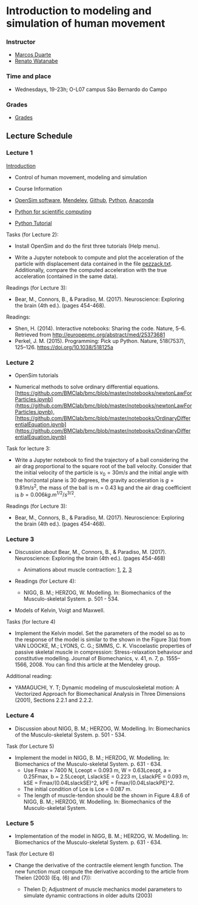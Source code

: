 # Introduction to modeling and simulation of human movement

### Instructor  
- [Marcos Duarte](http://pesquisa.ufabc.edu.br/bmclab/people/marcos-duarte/)
- [Renato Watanabe](pesquisa.ufabc.edu.br/bmclab/pessoal/renato/)

### Time and place  
- Wednesdays, 19-23h; O-L07 campus São Bernardo do Campo

### Grades

* [Grades](https://docs.google.com/spreadsheets/d/e/2PACX-1vS0vCERbEbcBLo_4fjZh5pl4i6-6Bk8fRCTnqWc0LI0CzTnXq5wSYSz5ojaG5Uda0mSf5xL6k0Ml06c/pubhtml)

## Lecture Schedule

### Lecture 1

[Introduction](MotorControl2019_0.pdf)

 * Control of human movement, modeling and simulation  
 * Course Information   
 * [OpenSim software](https://simtk.org/projects/opensim), [Mendeley](https://www.mendeley.com), [Github](https://www.github.com), [Python](https://www.python.org/), [Anaconda](https://www.anaconda.com/) 


 * [Python for scientific computing](http://nbviewer.jupyter.org/github/BMClab/bmc/blob/master/notebooks/PythonForScientificComputing.ipynb)
 * [Python Tutorial](https://nbviewer.jupyter.org/github/BMClab/bmc/blob/master/notebooks/PythonTutorial.ipynb)
 
Tasks (for Lecture 2):

*  Install OpenSim and do the first three tutorials (Help menu).

- Write a Jupyter notebook to compute and plot the acceleration of the particle with displacement data contained in the file [pezzack.txt](http://isbweb.org/data/pezzack/index.html). Additionally, compare the computed acceleration with the true acceleration (contained in the same data).
 


 Readings (for Lecture 3):

* Bear, M., Connors, B., & Paradiso, M. (2017). Neuroscience: Exploring the brain (4th ed.). (pages 454-468).

 Readings:

* Shen, H. (2014). Interactive notebooks: Sharing the code. Nature, 5–6. Retrieved from http://europepmc.org/abstract/med/25373681  
* Perkel, J. M. (2015). Programming: Pick up Python. Nature, 518(7537), 125–126. https://doi.org/10.1038/518125a
 

### Lecture 2

* OpenSim tutorials

* Numerical methods to solve ordinary differential equations. [https://github.com/BMClab/bmc/blob/master/notebooks/newtonLawForParticles.ipynb](https://github.com/BMClab/bmc/blob/master/notebooks/newtonLawForParticles.ipynb),[https://github.com/BMClab/bmc/blob/master/notebooks/OrdinaryDifferentialEquation.ipynb](https://github.com/BMClab/bmc/blob/master/notebooks/OrdinaryDifferentialEquation.ipynb)

 
 Task for lecture 3:
 
 * Write a Jupyter notebook to find the trajectory of a ball considering the air drag proportional to the square root of the ball velocity. Consider that the initial velocity of the particle is $v_0 = 30 m/s$ and the initial angle with the horizontal plane is 30 degrees, the gravity acceleration is $g = 9.81 m/s^2$, the mass of the ball is m = 0.43 kg and the air drag coefficient is $b= 0.006 kg.m^{1/2}/s^{3/2}$.

Readings (for Lecture 3):

* Bear, M., Connors, B., & Paradiso, M. (2017). Neuroscience: Exploring the brain (4th ed.). (pages 454-468).

### Lecture 3

 * Discussion about Bear, M., Connors, B., & Paradiso, M. (2017). Neuroscience: Exploring the brain (4th ed.). (pages 454-468) 
   + Animations about muscle contraction: [1](https://youtu.be/GrHsiHazpsw), [2](https://youtu.be/jqy0i1KXUO4), [3](https://www.youtube.com/watch?v=m0UiYgnWaU8)  

* Readings (for Lecture 4):
 
    + NIGG, B. M.; HERZOG, W. Modelling. In: Biomechanics of the Musculo-skeletal System.  p. 501 - 534.

 * Models of Kelvin, Voigt and Maxwell.    
   
  Tasks (for lecture 4)
  
  * Implement the Kelvin model. Set the parameters of the model so as to the response of the model is similar to the shown in the Figure 3(a) from VAN LOOCKE, M.; LYONS, C. G.; SIMMS, C. K. Viscoelastic properties of passive skeletal muscle in compression: Stress-relaxation behaviour and constitutive modelling. Journal of Biomechanics, v. 41, n. 7, p. 1555–1566, 2008. You can find this article at the Mendeley group.

  Additional reading:
  
  * YAMAGUCHI, Y. T; Dynamic modeling of musculoskeletal motion: A Vectorized Approach for Biomechanical Analysis in Three Dimensions (2001), Sections 2.2.1 and 2.2.2.
  
### Lecture 4

* Discussion about NIGG, B. M.; HERZOG, W. Modelling. In: Biomechanics of the Musculo-skeletal System.  p. 501 - 534.

Task (for Lecture 5)

- Implement the model in NIGG, B. M.; HERZOG, W. Modelling. In: Biomechanics of the Musculo-skeletal System.  p. 631 - 634. 
    - Use Fmax = 7400 N, Lceopt = 0.093 m, W = 0.63Lceopt, a = 0.25Fmax, b = 2.5Lceopt, LslackSE = 0.223 m, LslackPE = 0.093 m, kSE = Fmax/(0.04LslackSE)^2, kPE = Fmax/(0.04LslackPE)^2.
    - The initial condition of Lce is Lce = 0.087 m.
    - The length of muscle-tendon should be the shown in Figure 4.8.6 of   NIGG, B. M.; HERZOG, W. Modelling. In: Biomechanics of the Musculo-skeletal System. 

### Lecture 5

  - Implementation of the model in NIGG, B. M.; HERZOG, W. Modelling. In: Biomechanics of the Musculo-skeletal System.  p. 631 - 634. 

  Task (for Lecture 6)
  
  * Change the derivative of the contractile element length function. The new function must compute the derivative according to the article from Thelen (2003) (Eq. (6) and (7)):
  
    + Thelen D; Adjustment of muscle mechanics model parameters to simulate dynamic contractions in older adults (2003)